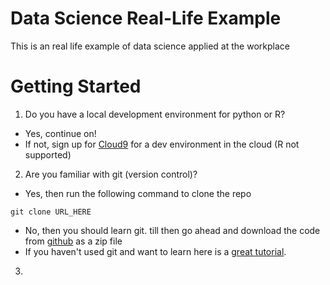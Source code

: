 # Data Science Real-Life Example

This is an real life example of data science applied at the workplace

# Getting Started

1. Do you have a local development environment for python or R?
 * Yes, continue on!
 * If not, sign up for [Cloud9](https://c9.io) for a dev environment in the cloud (R not supported)
2. Are you familiar with git (version control)?
 * Yes, then run the following command to clone the repo
```
git clone URL_HERE
```
 * No, then you should learn git. till then go ahead and download the code from [github](https://github.com/mcdonnez) as a zip file
 * If you haven't used git and want to learn here is a [great tutorial](http://rogerdudler.github.io/git-guide/).
3.